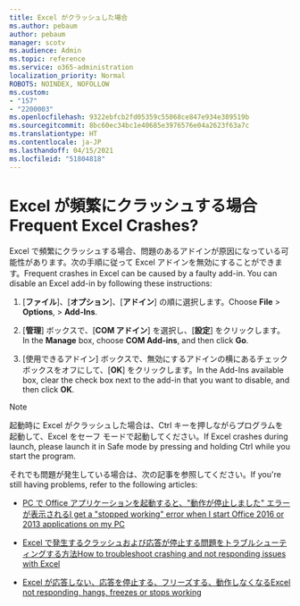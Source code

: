 ```yaml
---
title: Excel がクラッシュした場合
ms.author: pebaum
author: pebaum
manager: scotv
ms.audience: Admin
ms.topic: reference
ms.service: o365-administration
localization_priority: Normal
ROBOTS: NOINDEX, NOFOLLOW
ms.custom:
- "157"
- "2200003"
ms.openlocfilehash: 9322ebfcb2fd05359c55068ce847e934e389519b
ms.sourcegitcommit: 8bc60ec34bc1e40685e3976576e04a2623f63a7c
ms.translationtype: HT
ms.contentlocale: ja-JP
ms.lasthandoff: 04/15/2021
ms.locfileid: "51804818"
---
```

# <a name="frequent-excel-crashes"></a><span data-ttu-id="47b61-102">Excel が頻繁にクラッシュする場合</span><span class="sxs-lookup"><span data-stu-id="47b61-102">Frequent Excel Crashes?</span></span>

<span data-ttu-id="47b61-p101">Excel で頻繁にクラッシュする場合、問題のあるアドインが原因になっている可能性があります。次の手順に従って Excel アドインを無効にすることができます。</span><span class="sxs-lookup"><span data-stu-id="47b61-p101">Frequent crashes in Excel can be caused by a faulty add-in. You can disable an Excel add-in by following these instructions:</span></span>
  
1. <span data-ttu-id="47b61-105">[**ファイル**]、[**オプション**]、[**アドイン**] の順に選択します。</span><span class="sxs-lookup"><span data-stu-id="47b61-105">Choose **File** \> **Options**, \> **Add-Ins**.</span></span>

2. <span data-ttu-id="47b61-106">[**管理**] ボックスで、[**COM アドイン**] を選択し、[**設定**] をクリックします。</span><span class="sxs-lookup"><span data-stu-id="47b61-106">In the **Manage** box, choose **COM Add-ins**, and then click **Go**.</span></span>

3. <span data-ttu-id="47b61-107">[使用できるアドイン] ボックスで、無効にするアドインの横にあるチェック ボックスをオフにして、[**OK**] をクリックします。</span><span class="sxs-lookup"><span data-stu-id="47b61-107">In the Add-Ins available box, clear the check box next to the add-in that you want to disable, and then click **OK**.</span></span>

> [!NOTE]
> <span data-ttu-id="47b61-108">起動時に Excel がクラッシュした場合は、Ctrl キーを押しながらプログラムを起動して、Excel をセーフ モードで起動してください。</span><span class="sxs-lookup"><span data-stu-id="47b61-108">If Excel crashes during launch, please launch it in Safe mode by pressing and holding Ctrl while you start the program.</span></span>
  
<span data-ttu-id="47b61-109">それでも問題が発生している場合は、次の記事を参照してください。</span><span class="sxs-lookup"><span data-stu-id="47b61-109">If you're still having problems, refer to the following articles:</span></span>
  
- [<span data-ttu-id="47b61-110">PC で Office アプリケーションを起動すると、"動作が停止しました" エラーが表示される</span><span class="sxs-lookup"><span data-stu-id="47b61-110">I get a "stopped working" error when I start Office 2016 or 2013 applications on my PC</span></span>](https://support.office.com/article/52bd7985-4e99-4a35-84c8-2d9b8301a2fa.aspx)

- [<span data-ttu-id="47b61-111">Excel で発生するクラッシュおよび応答が停止する問題をトラブルシューティングする方法</span><span class="sxs-lookup"><span data-stu-id="47b61-111">How to troubleshoot crashing and not responding issues with Excel</span></span>](https://support.microsoft.com/help/2758592/how-to-troubleshoot-crashing-and-not-responding-issues-with-excel)

- [<span data-ttu-id="47b61-112">Excel が応答しない、応答を停止する、フリーズする、動作しなくなる</span><span class="sxs-lookup"><span data-stu-id="47b61-112">Excel not responding, hangs, freezes or stops working</span></span>](https://support.office.com/article/37e7d3c9-9e84-40bf-a805-4ca6853a1ff4.aspx)
